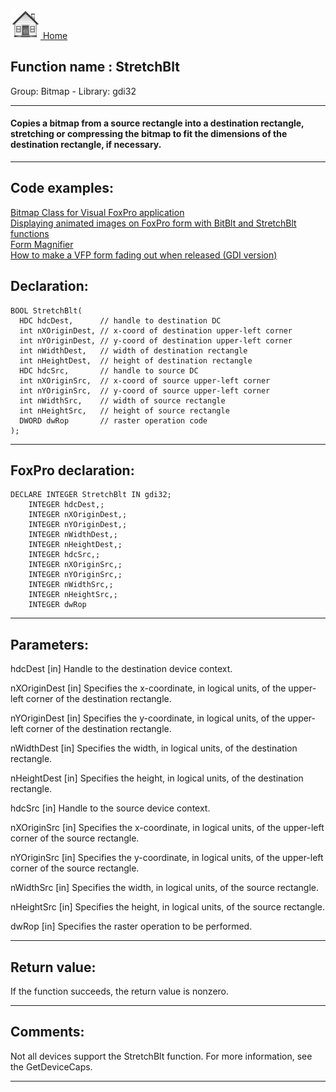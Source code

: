 [<img src="../../images/home.png"> Home ](https://github.com/VFPX/Win32API)  

## Function name : StretchBlt
Group: Bitmap - Library: gdi32    
***  


#### Copies a bitmap from a source rectangle into a destination rectangle, stretching or compressing the bitmap to fit the dimensions of the destination rectangle, if necessary.
***  


## Code examples:
[Bitmap Class for Visual FoxPro application](../../samples/sample_295.md)  
[Displaying animated images on FoxPro form with BitBlt and StretchBlt functions](../../samples/sample_355.md)  
[Form Magnifier](../../samples/sample_414.md)  
[How to make a VFP form fading out when released (GDI version)](../../samples/sample_528.md)  

## Declaration:
```foxpro  
BOOL StretchBlt(
  HDC hdcDest,      // handle to destination DC
  int nXOriginDest, // x-coord of destination upper-left corner
  int nYOriginDest, // y-coord of destination upper-left corner
  int nWidthDest,   // width of destination rectangle
  int nHeightDest,  // height of destination rectangle
  HDC hdcSrc,       // handle to source DC
  int nXOriginSrc,  // x-coord of source upper-left corner
  int nYOriginSrc,  // y-coord of source upper-left corner
  int nWidthSrc,    // width of source rectangle
  int nHeightSrc,   // height of source rectangle
  DWORD dwRop       // raster operation code
);  
```  
***  


## FoxPro declaration:
```foxpro  
DECLARE INTEGER StretchBlt IN gdi32;
	INTEGER hdcDest,;
	INTEGER nXOriginDest,;
	INTEGER nYOriginDest,;
	INTEGER nWidthDest,;
	INTEGER nHeightDest,;
	INTEGER hdcSrc,;
	INTEGER nXOriginSrc,;
	INTEGER nYOriginSrc,;
	INTEGER nWidthSrc,;
	INTEGER nHeightSrc,;
	INTEGER dwRop  
```  
***  


## Parameters:
hdcDest 
[in] Handle to the destination device context. 

nXOriginDest 
[in] Specifies the x-coordinate, in logical units, of the upper-left corner of the destination rectangle. 

nYOriginDest 
[in] Specifies the y-coordinate, in logical units, of the upper-left corner of the destination rectangle. 

nWidthDest 
[in] Specifies the width, in logical units, of the destination rectangle. 

nHeightDest 
[in] Specifies the height, in logical units, of the destination rectangle. 

hdcSrc 
[in] Handle to the source device context. 

nXOriginSrc 
[in] Specifies the x-coordinate, in logical units, of the upper-left corner of the source rectangle. 

nYOriginSrc 
[in] Specifies the y-coordinate, in logical units, of the upper-left corner of the source rectangle. 

nWidthSrc 
[in] Specifies the width, in logical units, of the source rectangle. 

nHeightSrc 
[in] Specifies the height, in logical units, of the source rectangle. 

dwRop 
[in] Specifies the raster operation to be performed.  
***  


## Return value:
If the function succeeds, the return value is nonzero.  
***  


## Comments:
Not all devices support the StretchBlt function. For more information, see the GetDeviceCaps.  
  
***  

